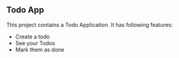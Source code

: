 ## Todo App

This project contains a Todo Application.
It has following features:

 - Create a todo
 - See  your Todos
 - Mark them as done
